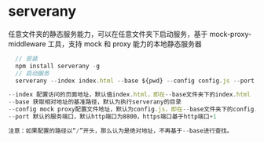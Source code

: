# serverany

任意文件夹的静态服务能力，可以在任意文件夹下启动服务，基于 mock-proxy-middleware 工具，支持 mock 和 proxy 能力的本地静态服务器

```javascript
  // 安装
  npm install serverany -g
  // 启动服务
  serverany --index index.html --base ${pwd} --config config.js --port 8800

--index 配置访问的页面地址，默认值index.html，即在--base文件夹下的index.html
--base 获取相对地址的基准路径，默认为执行serverany的目录
--config mock proxy配置文件地址，默认为config.js，即在--base文件夹下的config.js，具体配置请参考mock-proxy-middleware
--port 默认的服务端口，默认http端口为8800，https端口基于http端口+1

注意：如果配置的路径以“/”开头，那么认为是绝对地址，不再基于--base进行查找。
```